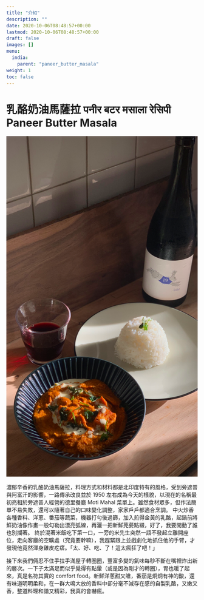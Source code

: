 ```yaml
---
title: "介紹"
description: ""
date: 2020-10-06T08:48:57+00:00
lastmod: 2020-10-06T08:48:57+00:00
draft: false
images: []
menu:
  india:
    parent: "paneer_butter_masala"
weight: 1
toc: false
---
```

# 乳酪奶油馬薩拉 पनीर बटर मसाला रेसिपी Paneer Butter Masala

![Paneer Butter Masala](images/paneer-butter-masala.png)

濃郁辛香的乳酪奶油馬薩拉，料理方式和材料都是北印度特有的風格，受到旁遮普與阿富汗的影響，一路傳承改良並於 1950 左右成為今天的樣貌，以現在的名稱最初亮相於旁遮普人經營的德里餐廳 Moti Mahal 菜單上。雖然食材眾多，但作法簡單不易失敗，還可以隨著自己的口味變化調整，家家戶戶都適合烹調。
中火炒香各種香料、洋蔥、番茄等蔬菜，機器打勻後過篩，加入煎得金黃的乳酪，起鍋前將鮮奶油像作畫一般勾勒出漂亮弧線，再灑一把新鮮芫荽點綴，好了，我要開動了誰也別攔著。
終於混著米飯吃下第一口，一旁的米先生突然一語不發起立離開座位，走向客廳的空曠處（究竟要幹嘛），我趕緊跟上並戲劇化地抓住他的手臂，才發現他竟然渾身雞皮疙瘩。「太、好、吃、了！這太瘋狂了吧！」

接下來我們倆忍不住手拉手滿屋子轉圈圈，豐富多變的氣味每秒不斷在嘴裡炸出新的層次。一下子太滿足而似乎覺得有點暈（或是因為剛才的轉圈），胃也暖了起來，真是名符其實的 comfort food。新鮮洋蔥甜又嗆，番茄是炯炯有神的酸，還有味道明明柔和，在一群大鳴大放的香料中卻分毫不減存在感的自製乳酪，又嫩又香，整道料理和諧又精彩，我真的會嚇瘋。
